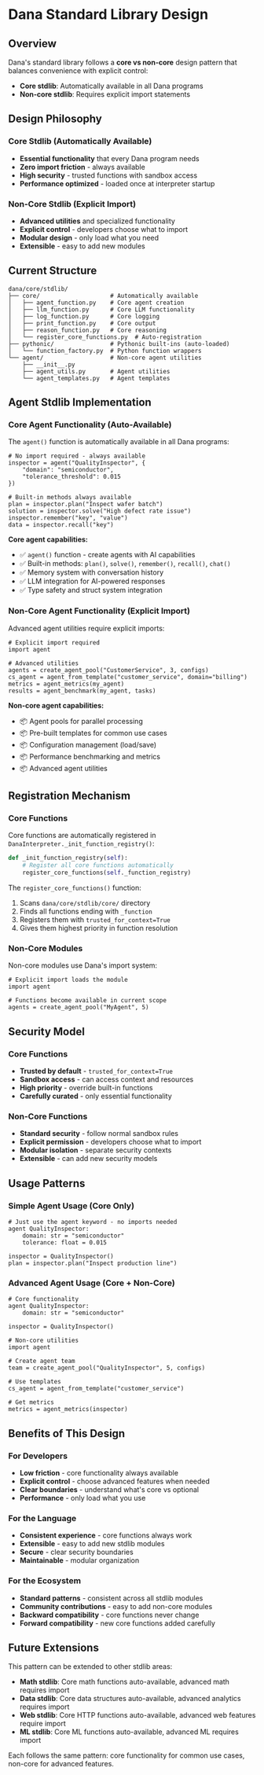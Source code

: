 # Dana Standard Library Design

## Overview

Dana's standard library follows a **core vs non-core** design pattern that balances convenience with explicit control:

- **Core stdlib**: Automatically available in all Dana programs
- **Non-core stdlib**: Requires explicit import statements

## Design Philosophy

### Core Stdlib (Automatically Available)
- **Essential functionality** that every Dana program needs
- **Zero import friction** - always available
- **High security** - trusted functions with sandbox access
- **Performance optimized** - loaded once at interpreter startup

### Non-Core Stdlib (Explicit Import)
- **Advanced utilities** and specialized functionality
- **Explicit control** - developers choose what to import
- **Modular design** - only load what you need
- **Extensible** - easy to add new modules

## Current Structure

```
dana/core/stdlib/
├── core/                    # Automatically available
│   ├── agent_function.py    # Core agent creation
│   ├── llm_function.py      # Core LLM functionality
│   ├── log_function.py      # Core logging
│   ├── print_function.py    # Core output
│   ├── reason_function.py   # Core reasoning
│   └── register_core_functions.py  # Auto-registration
├── pythonic/                # Pythonic built-ins (auto-loaded)
│   └── function_factory.py  # Python function wrappers
└── agent/                   # Non-core agent utilities
    ├── __init__.py
    ├── agent_utils.py       # Agent utilities
    └── agent_templates.py   # Agent templates
```

## Agent Stdlib Implementation

### Core Agent Functionality (Auto-Available)

The `agent()` function is automatically available in all Dana programs:

```dana
# No import required - always available
inspector = agent("QualityInspector", {
    "domain": "semiconductor",
    "tolerance_threshold": 0.015
})

# Built-in methods always available
plan = inspector.plan("Inspect wafer batch")
solution = inspector.solve("High defect rate issue")
inspector.remember("key", "value")
data = inspector.recall("key")
```

**Core agent capabilities:**
- ✅ `agent()` function - create agents with AI capabilities
- ✅ Built-in methods: `plan()`, `solve()`, `remember()`, `recall()`, `chat()`
- ✅ Memory system with conversation history
- ✅ LLM integration for AI-powered responses
- ✅ Type safety and struct system integration

### Non-Core Agent Functionality (Explicit Import)

Advanced agent utilities require explicit imports:

```dana
# Explicit import required
import agent

# Advanced utilities
agents = create_agent_pool("CustomerService", 3, configs)
cs_agent = agent_from_template("customer_service", domain="billing")
metrics = agent_metrics(my_agent)
results = agent_benchmark(my_agent, tasks)
```

**Non-core agent capabilities:**
- 📦 Agent pools for parallel processing
- 📦 Pre-built templates for common use cases
- 📦 Configuration management (load/save)
- 📦 Performance benchmarking and metrics
- 📦 Advanced agent utilities

## Registration Mechanism

### Core Functions
Core functions are automatically registered in `DanaInterpreter._init_function_registry()`:

```python
def _init_function_registry(self):
    # Register all core functions automatically
    register_core_functions(self._function_registry)
```

The `register_core_functions()` function:
1. Scans `dana/core/stdlib/core/` directory
2. Finds all functions ending with `_function`
3. Registers them with `trusted_for_context=True`
4. Gives them highest priority in function resolution

### Non-Core Modules
Non-core modules use Dana's import system:

```dana
# Explicit import loads the module
import agent

# Functions become available in current scope
agents = create_agent_pool("MyAgent", 5)
```

## Security Model

### Core Functions
- **Trusted by default** - `trusted_for_context=True`
- **Sandbox access** - can access context and resources
- **High priority** - override built-in functions
- **Carefully curated** - only essential functionality

### Non-Core Functions
- **Standard security** - follow normal sandbox rules
- **Explicit permission** - developers choose what to import
- **Modular isolation** - separate security contexts
- **Extensible** - can add new security models

## Usage Patterns

### Simple Agent Usage (Core Only)
```dana
# Just use the agent keyword - no imports needed
agent QualityInspector:
    domain: str = "semiconductor"
    tolerance: float = 0.015

inspector = QualityInspector()
plan = inspector.plan("Inspect production line")
```

### Advanced Agent Usage (Core + Non-Core)
```dana
# Core functionality
agent QualityInspector:
    domain: str = "semiconductor"

inspector = QualityInspector()

# Non-core utilities
import agent

# Create agent team
team = create_agent_pool("QualityInspector", 5, configs)

# Use templates
cs_agent = agent_from_template("customer_service")

# Get metrics
metrics = agent_metrics(inspector)
```

## Benefits of This Design

### For Developers
- **Low friction** - core functionality always available
- **Explicit control** - choose advanced features when needed
- **Clear boundaries** - understand what's core vs optional
- **Performance** - only load what you use

### For the Language
- **Consistent experience** - core functions always work
- **Extensible** - easy to add new stdlib modules
- **Secure** - clear security boundaries
- **Maintainable** - modular organization

### For the Ecosystem
- **Standard patterns** - consistent across all stdlib modules
- **Community contributions** - easy to add non-core modules
- **Backward compatibility** - core functions never change
- **Forward compatibility** - new core functions added carefully

## Future Extensions

This pattern can be extended to other stdlib areas:

- **Math stdlib**: Core math functions auto-available, advanced math requires import
- **Data stdlib**: Core data structures auto-available, advanced analytics requires import
- **Web stdlib**: Core HTTP functions auto-available, advanced web features require import
- **ML stdlib**: Core ML functions auto-available, advanced ML requires import

Each follows the same pattern: core functionality for common use cases, non-core for advanced features. 